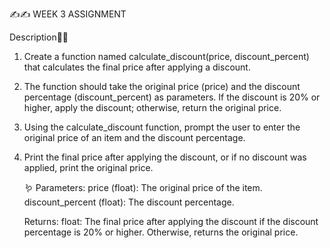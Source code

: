 ✍️✍️ WEEK 3 ASSIGNMENT


Description📝📝

1. Create a function named calculate_discount(price, discount_percent) that calculates the final price after applying a discount.
2.  The function should take the original price (price) and the discount percentage (discount_percent) as parameters. If the discount is 20% or higher, apply the discount; otherwise, return the original price.
3. Using the calculate_discount function, prompt the user to enter the original price of an item and the discount percentage.
4. Print the final price after applying the discount, or if no discount was applied, print the original price.


   
   🪱 Parameters:
    price (float): The original price of the item.
    discount_percent (float): The discount percentage.

    Returns:
    float: The final price after applying the discount if the discount percentage is 20% or higher.
           Otherwise, returns the original price.
